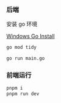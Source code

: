 ### 后端

安装 go 环境

[Windows Go Install](https://go.dev/dl/go1.24.1.windows-386.msi)

```sh
go mod tidy
```

```sh
go run main.go
```

### 前端运行

```sh
pnpm i
pnpm run dev
```